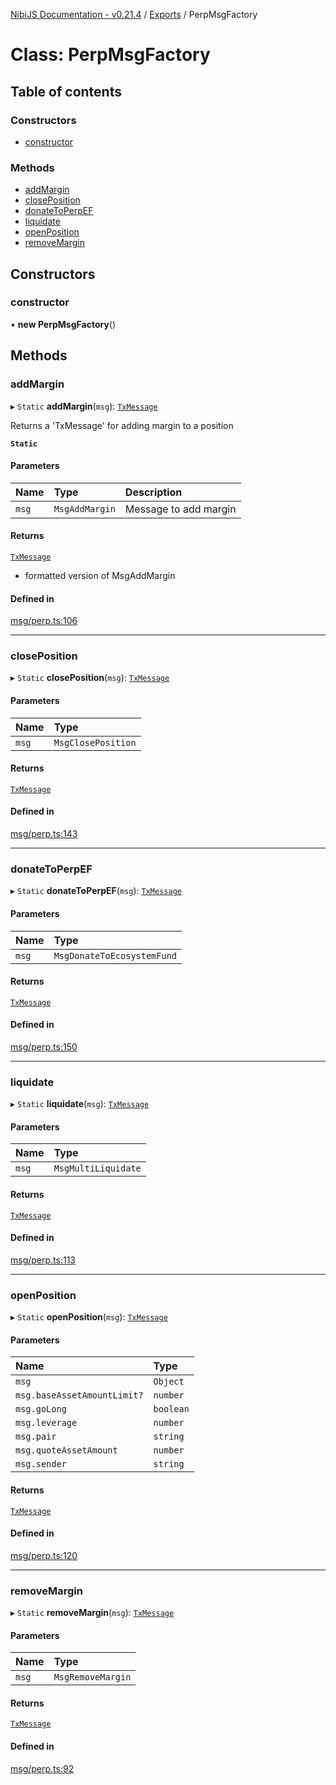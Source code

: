 [NibiJS Documentation - v0.21.4](../intro.md) / [Exports](../modules.md) / PerpMsgFactory

# Class: PerpMsgFactory

## Table of contents

### Constructors

- [constructor](PerpMsgFactory.md#constructor)

### Methods

- [addMargin](PerpMsgFactory.md#addmargin)
- [closePosition](PerpMsgFactory.md#closeposition)
- [donateToPerpEF](PerpMsgFactory.md#donatetoperpef)
- [liquidate](PerpMsgFactory.md#liquidate)
- [openPosition](PerpMsgFactory.md#openposition)
- [removeMargin](PerpMsgFactory.md#removemargin)

## Constructors

### constructor

• **new PerpMsgFactory**()

## Methods

### addMargin

▸ `Static` **addMargin**(`msg`): [`TxMessage`](../interfaces/TxMessage.md)

Returns a 'TxMessage' for adding margin to a position

**`Static`**

#### Parameters

| Name  | Type           | Description           |
| :---- | :------------- | :-------------------- |
| `msg` | `MsgAddMargin` | Message to add margin |

#### Returns

[`TxMessage`](../interfaces/TxMessage.md)

- formatted version of MsgAddMargin

#### Defined in

[msg/perp.ts:106](https://github.com/NibiruChain/ts-sdk/blob/df2649e/packages/nibijs/src/msg/perp.ts#L106)

---

### closePosition

▸ `Static` **closePosition**(`msg`): [`TxMessage`](../interfaces/TxMessage.md)

#### Parameters

| Name  | Type               |
| :---- | :----------------- |
| `msg` | `MsgClosePosition` |

#### Returns

[`TxMessage`](../interfaces/TxMessage.md)

#### Defined in

[msg/perp.ts:143](https://github.com/NibiruChain/ts-sdk/blob/df2649e/packages/nibijs/src/msg/perp.ts#L143)

---

### donateToPerpEF

▸ `Static` **donateToPerpEF**(`msg`): [`TxMessage`](../interfaces/TxMessage.md)

#### Parameters

| Name  | Type                       |
| :---- | :------------------------- |
| `msg` | `MsgDonateToEcosystemFund` |

#### Returns

[`TxMessage`](../interfaces/TxMessage.md)

#### Defined in

[msg/perp.ts:150](https://github.com/NibiruChain/ts-sdk/blob/df2649e/packages/nibijs/src/msg/perp.ts#L150)

---

### liquidate

▸ `Static` **liquidate**(`msg`): [`TxMessage`](../interfaces/TxMessage.md)

#### Parameters

| Name  | Type                |
| :---- | :------------------ |
| `msg` | `MsgMultiLiquidate` |

#### Returns

[`TxMessage`](../interfaces/TxMessage.md)

#### Defined in

[msg/perp.ts:113](https://github.com/NibiruChain/ts-sdk/blob/df2649e/packages/nibijs/src/msg/perp.ts#L113)

---

### openPosition

▸ `Static` **openPosition**(`msg`): [`TxMessage`](../interfaces/TxMessage.md)

#### Parameters

| Name                        | Type      |
| :-------------------------- | :-------- |
| `msg`                       | `Object`  |
| `msg.baseAssetAmountLimit?` | `number`  |
| `msg.goLong`                | `boolean` |
| `msg.leverage`              | `number`  |
| `msg.pair`                  | `string`  |
| `msg.quoteAssetAmount`      | `number`  |
| `msg.sender`                | `string`  |

#### Returns

[`TxMessage`](../interfaces/TxMessage.md)

#### Defined in

[msg/perp.ts:120](https://github.com/NibiruChain/ts-sdk/blob/df2649e/packages/nibijs/src/msg/perp.ts#L120)

---

### removeMargin

▸ `Static` **removeMargin**(`msg`): [`TxMessage`](../interfaces/TxMessage.md)

#### Parameters

| Name  | Type              |
| :---- | :---------------- |
| `msg` | `MsgRemoveMargin` |

#### Returns

[`TxMessage`](../interfaces/TxMessage.md)

#### Defined in

[msg/perp.ts:92](https://github.com/NibiruChain/ts-sdk/blob/df2649e/packages/nibijs/src/msg/perp.ts#L92)
